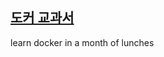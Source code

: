 ## [도커 교과서](https://www.aladin.co.kr/shop/wproduct.aspx?ItemId=299184726&start=slayer)


learn docker in a month of lunches


